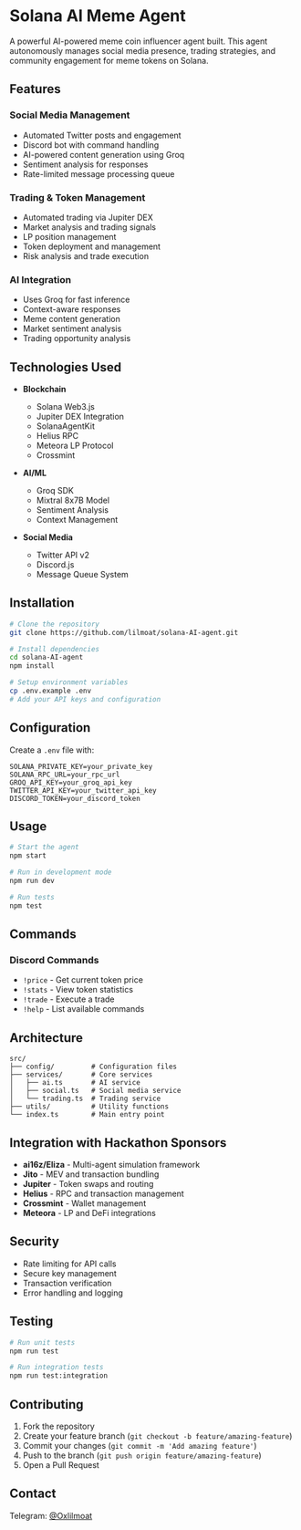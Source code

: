 # Solana AI Meme Agent

A powerful AI-powered meme coin influencer agent built. This agent autonomously manages social media presence, trading strategies, and community engagement for meme tokens on Solana.

## Features

### Social Media Management
- Automated Twitter posts and engagement
- Discord bot with command handling
- AI-powered content generation using Groq
- Sentiment analysis for responses
- Rate-limited message processing queue

### Trading & Token Management 
- Automated trading via Jupiter DEX
- Market analysis and trading signals
- LP position management
- Token deployment and management
- Risk analysis and trade execution

### AI Integration
- Uses Groq for fast inference
- Context-aware responses
- Meme content generation
- Market sentiment analysis
- Trading opportunity analysis

## Technologies Used

- **Blockchain**
  - Solana Web3.js
  - Jupiter DEX Integration  
  - SolanaAgentKit
  - Helius RPC
  - Meteora LP Protocol
  - Crossmint

- **AI/ML**
  - Groq SDK
  - Mixtral 8x7B Model
  - Sentiment Analysis
  - Context Management

- **Social Media**
  - Twitter API v2
  - Discord.js
  - Message Queue System

## Installation

```bash
# Clone the repository
git clone https://github.com/lilmoat/solana-AI-agent.git

# Install dependencies
cd solana-AI-agent
npm install

# Setup environment variables
cp .env.example .env
# Add your API keys and configuration
```

## Configuration

Create a `.env` file with:

```env
SOLANA_PRIVATE_KEY=your_private_key
SOLANA_RPC_URL=your_rpc_url
GROQ_API_KEY=your_groq_api_key
TWITTER_API_KEY=your_twitter_api_key
DISCORD_TOKEN=your_discord_token
```

## Usage

```bash
# Start the agent
npm start

# Run in development mode
npm run dev

# Run tests 
npm test
```

## Commands

### Discord Commands
- `!price` - Get current token price
- `!stats` - View token statistics
- `!trade` - Execute a trade
- `!help` - List available commands

## Architecture

```
src/
├── config/         # Configuration files
├── services/       # Core services
│   ├── ai.ts       # AI service
│   ├── social.ts   # Social media service
│   └── trading.ts  # Trading service
├── utils/          # Utility functions
└── index.ts        # Main entry point
```

## Integration with Hackathon Sponsors

- **ai16z/Eliza** - Multi-agent simulation framework
- **Jito** - MEV and transaction bundling
- **Jupiter** - Token swaps and routing
- **Helius** - RPC and transaction management
- **Crossmint** - Wallet management
- **Meteora** - LP and DeFi integrations

## Security

- Rate limiting for API calls
- Secure key management
- Transaction verification
- Error handling and logging

## Testing

```bash
# Run unit tests
npm run test

# Run integration tests
npm run test:integration
```

## Contributing

1. Fork the repository
2. Create your feature branch (`git checkout -b feature/amazing-feature`)
3. Commit your changes (`git commit -m 'Add amazing feature'`)
4. Push to the branch (`git push origin feature/amazing-feature`)
5. Open a Pull Request

## Contact

Telegram: [@Oxlilmoat](https://t.me/Oxlilmoat)



